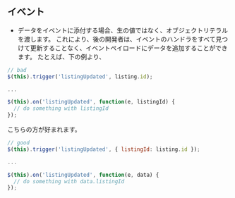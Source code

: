 ## イベント

* データをイベントに添付する場合、生の値ではなく、オブジェクトリテラルを渡します。
これにより、後の開発者は、イベントのハンドラをすべて見つけて更新することなく、イベントペイロードにデータを追加することができます。
たとえば、下の例より、
```js
// bad
$(this).trigger('listingUpdated', listing.id);

...

$(this).on('listingUpdated', function(e, listingId) {
  // do something with listingId
});
```
こちらの方が好まれます。
```js
// good
$(this).trigger('listingUpdated', { listingId: listing.id });

...

$(this).on('listingUpdated', function(e, data) {
  // do something with data.listingId
});
```